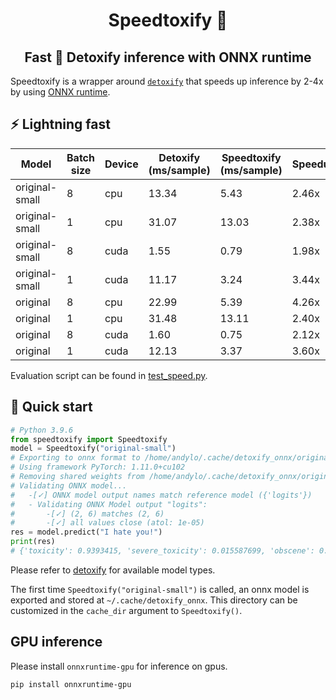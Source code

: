 <div align="center">

# Speedtoxify :rocket:

## Fast :speak_no_evil: Detoxify inference with ONNX runtime

</div>

Speedtoxify is a wrapper around [`detoxify`](https://github.com/unitaryai/detoxify) 
that speeds up inference by 2-4x by using [ONNX runtime](https://github.com/microsoft/onnxruntime). 

## :zap: Lightning fast

| Model          | Batch size | Device | Detoxify (ms/sample) | Speedtoxify (ms/sample) | Speedup |
| -------------- | ---------- | ------ | -------------------- | ----------------------- | ------- |
| original-small | 8          | cpu    | 13.34                | 5.43                    | 2.46x   |
| original-small | 1          | cpu    | 31.07                | 13.03                   | 2.38x   |
| original-small | 8          | cuda   | 1.55                 | 0.79                    | 1.98x   |
| original-small | 1          | cuda   | 11.17                | 3.24                    | 3.44x   |
| original       | 8          | cpu    | 22.99                | 5.39                    | 4.26x   |
| original       | 1          | cpu    | 31.48                | 13.11                   | 2.40x   |
| original       | 8          | cuda   | 1.60                 | 0.75                    | 2.12x   |
| original       | 1          | cuda   | 12.13                | 3.37                    | 3.60x   |

Evaluation script can be found in [test_speed.py](tests/test_speed.py).

## :star2: Quick start

```python
# Python 3.9.6
from speedtoxify import Speedtoxify
model = Speedtoxify("original-small")
# Exporting to onnx format to /home/andylo/.cache/detoxify_onnx/original-small.onnx...
# Using framework PyTorch: 1.11.0+cu102
# Removing shared weights from /home/andylo/.cache/detoxify_onnx/original-small.onnx...
# Validating ONNX model...
# 	-[✓] ONNX model output names match reference model ({'logits'})
# 	- Validating ONNX Model output "logits":
# 		-[✓] (2, 6) matches (2, 6)
# 		-[✓] all values close (atol: 1e-05)
res = model.predict("I hate you!")
print(res)
# {'toxicity': 0.9393415, 'severe_toxicity': 0.015587699, 'obscene': 0.039672945, 'threat': 0.0733101, 'insult': 0.15676126, 'identity_attack': 0.019178415}
```

Please refer to [detoxify](https://github.com/unitaryai/detoxify) for 
available model types. 

The first time `Speedtoxify("original-small")` is called, an onnx model is 
exported and stored at `~/.cache/detoxify_onnx`. 
This directory can be customized in the `cache_dir` argument to 
`Speedtoxify()`.


## GPU inference

Please install `onnxruntime-gpu` for inference on gpus. 

```terminal
pip install onnxruntime-gpu
```
